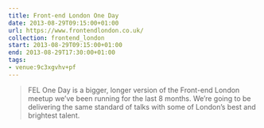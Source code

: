 ```yaml
---
title: Front-end London One Day
date: 2013-08-29T09:15:00+01:00
url: https://www.frontendlondon.co.uk/
collection: frontend_london
start: 2013-08-29T09:15:00+01:00
end: 2013-08-29T17:30:00+01:00
tags:
- venue:9c3xgvhv+pf
---
```

> FEL One Day is a bigger, longer version of the Front-end London meetup we’ve been running for the last 8 months. We’re going to be delivering the same standard of talks with some of London’s best and brightest talent.
